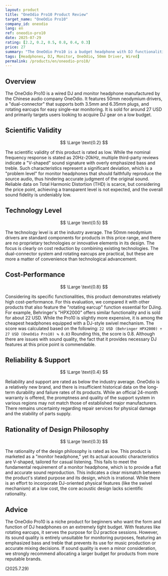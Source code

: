 ```yaml
---
layout: product
title: "OneOdio Pro10 Product Review"
target_name: "OneOdio Pro10"
company_id: oneodio
lang: en
ref: oneodio-pro10
date: 2025-07-29
rating: [2.2, 0.2, 0.5, 0.8, 0.4, 0.3]
price: 27
summary: "The OneOdio Pro10 is a budget headphone with DJ functionalities. While its acoustic performance is unsuitable for monitoring, its cost-performance is rated relatively high when considering its features."
tags: [Headphones, DJ, Monitor, OneOdio, 50mm Driver, Wired]
permalink: /products/en/oneodio-pro10/
---
```


## Overview

The OneOdio Pro10 is a wired DJ and monitor headphone manufactured by the Chinese audio company OneOdio. It features 50mm neodymium drivers, a "dual-connector" that supports both 3.5mm and 6.35mm plugs, and rotating earcups for easy single-ear monitoring. It is sold for around 27 USD and primarily targets users looking to acquire DJ gear on a low budget.

## Scientific Validity

$$ \Large \text{0.2} $$

The scientific validity of this product is rated as low. While the nominal frequency response is stated as 20Hz-20kHz, multiple third-party reviews indicate a "V-shaped" sound signature with overly emphasized bass and treble. Such characteristics represent a significant deviation, which is a "problem level" for monitor headphones that should faithfully reproduce the source audio, thus hindering accurate judgment of the original sound. Reliable data on Total Harmonic Distortion (THD) is scarce, but considering the price point, achieving a transparent level is not expected, and the overall sound fidelity is undeniably low.

## Technology Level

$$ \Large \text{0.5} $$

The technology level is at the industry average. The 50mm neodymium drivers are standard components for products in this price range, and there are no proprietary technologies or innovative elements in its design. The focus is clearly on cost reduction by combining existing technologies. The dual-connector system and rotating earcups are practical, but these are more a matter of convenience than technological advancement.

## Cost-Performance

$$ \Large \text{0.8} $$

Considering its specific functionalities, this product demonstrates relatively high cost-performance. For this evaluation, we compared it with other products that also feature the "rotating earcup" function essential for DJing. For example, Behringer's "HPX2000" offers similar functionality and is sold for about 22 USD. While the Pro10 is slightly more expensive, it is among the cheapest headphones equipped with a DJ-style swivel mechanism. The score was calculated based on the following:
`22 USD (Behringer HPX2000) ÷ 27 USD (OneOdio Pro10) ≒ 0.83`
Rounding this, the score is 0.8. Although there are issues with sound quality, the fact that it provides necessary DJ features at this price point is commendable.

## Reliability & Support

$$ \Large \text{0.4} $$

Reliability and support are rated as below the industry average. OneOdio is a relatively new brand, and there is insufficient historical data on the long-term durability and failure rates of its products. While an official 24-month warranty is offered, the promptness and quality of the support system in various regions may not match those of established major manufacturers. There remains uncertainty regarding repair services for physical damage and the stability of parts supply.

## Rationality of Design Philosophy

$$ \Large \text{0.3} $$

The rationality of the design philosophy is rated as low. This product is marketed as a "monitor headphone," yet its actual acoustic characteristics are V-shaped, tailored for casual listening. This fails to meet the fundamental requirement of a monitor headphone, which is to provide a flat and accurate sound reproduction. This indicates a clear mismatch between the product's stated purpose and its design, which is irrational. While there is an effort to incorporate DJ-oriented physical features (like the swivel mechanism) at a low cost, the core acoustic design lacks scientific rationality.

## Advice

The OneOdio Pro10 is a niche product for beginners who want the form and function of DJ headphones on an extremely tight budget. With features like rotating earcups, it serves the purpose for DJ practice sessions. However, its sound quality is entirely unsuitable for monitoring purposes, featuring an emphasized bass and treble that prevents its use for music production or accurate mixing decisions. If sound quality is even a minor consideration, we strongly recommend allocating a larger budget for products from more reputable brands.

(2025.7.29)
